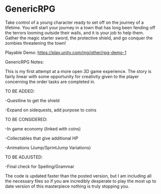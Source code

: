 # GenericRPG
Take control of a young character ready to set off on the journey of a lifetime. You will start your journey in a town that has long been fending off the terrors looming outside their walls, and it is your job to help them. Gather the magic starter sword, the protective shield, and go conquer the zombies threatening the town!

Playable Demo: https://play.unity.com/mg/other/rpg-demo-1

GenericRPG Notes:

This is my first attempt at a more open 3D game experience. The story is fairly linear with some opportunity for creativity given to the player concerning the order tasks are completed in.


TO BE ADDED:

-Questline to get the shield

-Expand on sidequests, add purpose to coins


TO BE CONSIDERED:

-In game economy (linked with coins)

-Collectables that give additional HP

-Animations (Jump/SprintJump Variations)

TO BE ADJUSTED:

-Final check for Spelling/Grammar


The code is updated faster than the posted version, but I am including all the necessary files so if you are incredibly desperate to play the most up to date version of this masterpiece nothing is truly stopping you.

